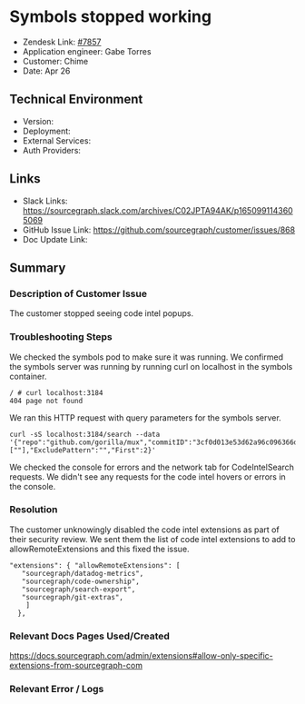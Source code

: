 
# Symbols stopped working <!-- Ticket Title  Hint: include keywords to make it searchable -->

- Zendesk Link: [#7857](https://sourcegraph.zendesk.com/agent/tickets/7857)
- Application engineer: Gabe Torres
- Customer: Chime <!-- Redact if this contains personally identifying information -->
- Date: Apr 26

<!-- Data populated from integration, speak to Ben Gordon or Michael Bali if not working -->
<!-- During Internal team trial, fill missing data manually (we are waiting for all data to sync) -->

## Technical Environment
- Version: ​
- Deployment:
- External Services:
- Auth Providers:


## Links
<!-- Data for application engineer manual entry -->
- Slack Links: https://sourcegraph.slack.com/archives/C02JPTA94AK/p1650991143605069 
- GitHub Issue Link: https://github.com/sourcegraph/customer/issues/868 
- Doc Update Link:

## Summary
### Description of Customer Issue
The customer stopped seeing code intel popups.

### Troubleshooting Steps
We checked the symbols pod to make sure it was running. We confirmed the symbols server was running by running curl on localhost in the symbols container.
```
/ # curl localhost:3184
404 page not found
```

We ran this HTTP request with query parameters for the symbols server. 

```
curl -sS localhost:3184/search --data '{"repo":"github.com/gorilla/mux","commitID":"3cf0d013e53d62a96c096366d300c84489c26dd5","Query":"Route","IsRegExp":false,"IsCaseSensitive":false,"IncludePatterns":[""],"ExcludePattern":"","First":2}'
```

We checked the console for errors and the network tab for CodeIntelSearch requests. 
We didn't see any requests for the code intel hovers or errors in the console.

### Resolution
The customer unknowingly disabled the code intel extensions as part of their security review. We sent them the list of code intel extensions to add to allowRemoteExtensions and this fixed the issue.
```
"extensions": { "allowRemoteExtensions": [
   "sourcegraph/datadog-metrics",
   "sourcegraph/code-ownership",
   "sourcegraph/search-export",
   "sourcegraph/git-extras",
    ]
  },
```

### Relevant Docs Pages Used/Created
https://docs.sourcegraph.com/admin/extensions#allow-only-specific-extensions-from-sourcegraph-com 

### Relevant Error / Logs
<!-- Please redact keys, tokens, and personal identifying information -->


<!-- Once complete, upload a copy to https://github.com/sourcegraph/support-tools-internal/tree/main/resolved-tickets as a .md file -->
<!-- Name the file 7857.md -->
